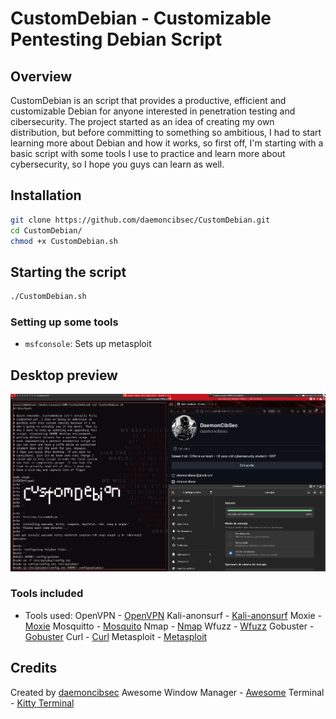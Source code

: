 # CustomDebian - Customizable Pentesting Debian Script

## Overview

CustomDebian is an script that provides a productive, efficient and customizable Debian for anyone interested in penetration testing and cibersecurity. The project started as an idea of creating my own distribution, but before committing to something so ambitious, I had to start learning more about Debian and how it works, so first off, I'm starting with a basic script with some tools I use to practice and learn more about cybersecurity, so I hope you guys can learn as well.

## Installation

```bash
git clone https://github.com/daemoncibsec/CustomDebian.git
cd CustomDebian/
chmod +x CustomDebian.sh
```

## Starting the script

```bash
./CustomDebian.sh
```

### Setting up some tools

- `msfconsole`: Sets up metasploit

## Desktop preview

![CustomDebian](desktop.png)

### Tools included

- Tools used:
OpenVPN - [OpenVPN](https://openvpn.net/client/)
Kali-anonsurf - [Kali-anonsurf](https://github.com/Und3rf10w/kali-anonsurf)
Moxie - [Moxie](https://github.com/aravind0x7/Moxie/tree/main)
Mosquitto - [Mosquito](https://mosquitto.org/)
Nmap - [Nmap](https://nmap.org/)
Wfuzz - [Wfuzz](https://github.com/xmendez/wfuzz)
Gobuster - [Gobuster](https://github.com/OJ/gobuster)
Curl - [Curl](https://curl.se/docs/manpage.html)
Metasploit - [Metasploit](https://www.metasploit.com/)

## Credits

Created by [daemoncibsec](https://https://www.instagram.com/daemoncibsec/)
Awesome Window Manager - [Awesome](https://awesomewm.org/)
Terminal - [Kitty Terminal](https://sw.kovidgoyal.net/kitty/)
